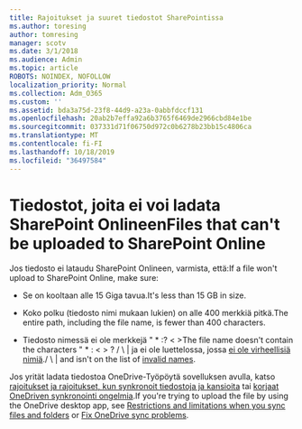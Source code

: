```yaml
---
title: Rajoitukset ja suuret tiedostot SharePointissa
ms.author: toresing
author: tomresing
manager: scotv
ms.date: 3/1/2018
ms.audience: Admin
ms.topic: article
ROBOTS: NOINDEX, NOFOLLOW
localization_priority: Normal
ms.collection: Adm_O365
ms.custom: ''
ms.assetid: bda3a75d-23f8-44d9-a23a-0abbfdccf131
ms.openlocfilehash: 20ab2b7effa92a6b3765f6469de2966cbd84e1be
ms.sourcegitcommit: 037331d71f06750d972c0b6278b23bb15c4806ca
ms.translationtype: MT
ms.contentlocale: fi-FI
ms.lasthandoff: 10/18/2019
ms.locfileid: "36497584"
---
```

# <a name="files-that-cant-be-uploaded-to-sharepoint-online"></a><span data-ttu-id="529e3-102">Tiedostot, joita ei voi ladata SharePoint Onlineen</span><span class="sxs-lookup"><span data-stu-id="529e3-102">Files that can't be uploaded to SharePoint Online</span></span>

<span data-ttu-id="529e3-103">Jos tiedosto ei lataudu SharePoint Onlineen, varmista, että:</span><span class="sxs-lookup"><span data-stu-id="529e3-103">If a file won't upload to SharePoint Online, make sure:</span></span>
  
- <span data-ttu-id="529e3-104">Se on kooltaan alle 15 Giga tavua.</span><span class="sxs-lookup"><span data-stu-id="529e3-104">It's less than 15 GB in size.</span></span>
    
- <span data-ttu-id="529e3-105">Koko polku (tiedosto nimi mukaan lukien) on alle 400 merkkiä pitkä.</span><span class="sxs-lookup"><span data-stu-id="529e3-105">The entire path, including the file name, is fewer than 400 characters.</span></span>
    
- <span data-ttu-id="529e3-106">Tiedosto nimessä ei ole merkkejä " \* :? \< \></span><span class="sxs-lookup"><span data-stu-id="529e3-106">The file name doesn't contain the characters " \* : \< \> ?</span></span> <span data-ttu-id="529e3-107">/ \ | ja ei ole luettelossa, jossa [ei ole virheellisiä nimiä](https://go.microsoft.com/fwlink/?linkid=866430).</span><span class="sxs-lookup"><span data-stu-id="529e3-107">/ \ | and isn't on the list of [invalid names](https://go.microsoft.com/fwlink/?linkid=866430).</span></span>
    
<span data-ttu-id="529e3-108">Jos yrität ladata tiedostoa OneDrive-Työpöytä sovelluksen avulla, katso [rajoitukset ja rajoitukset, kun synkronoit tiedostoja ja kansioita](http://go.microsoft.com/fwlink/p/?LinkID=717734) tai [korjaat OneDriven synkronointi ongelmia](https://go.microsoft.com/fwlink/?linkid=866431).</span><span class="sxs-lookup"><span data-stu-id="529e3-108">If you're trying to upload the file by using the OneDrive desktop app, see [Restrictions and limitations when you sync files and folders](http://go.microsoft.com/fwlink/p/?LinkID=717734) or [Fix OneDrive sync problems](https://go.microsoft.com/fwlink/?linkid=866431).</span></span>
  

